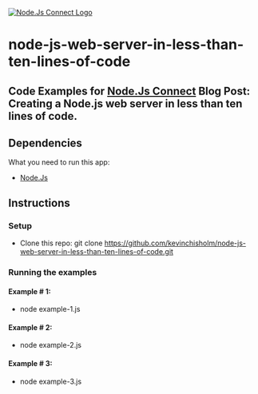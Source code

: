 [![Node.Js Connect Logo](http://www.nodejsconnect.com//sites/default/themes/drupalconnect/images/layout/logo-lo.png)](http://www.nodejsconnect.com/)

# node-js-web-server-in-less-than-ten-lines-of-code

## Code Examples for [Node.Js Connect](http://www.nodejsconnect.com/) Blog Post: Creating a Node.js web server in less than ten lines of code.

## Dependencies

What you need to run this app:

* [Node.Js](https://nodejs.org)


## Instructions

### Setup

* Clone this repo: git clone https://github.com/kevinchisholm/node-js-web-server-in-less-than-ten-lines-of-code.git

### Running the examples

#### Example # 1:

* node example-1.js

#### Example # 2:

* node example-2.js

#### Example # 3:

* node example-3.js
